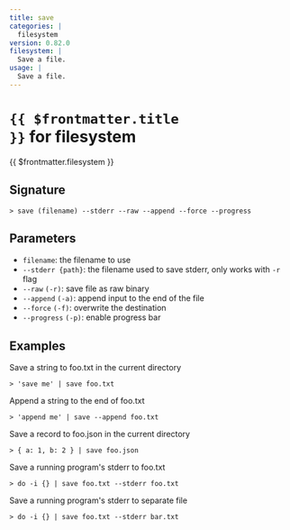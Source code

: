 ```yaml
---
title: save
categories: |
  filesystem
version: 0.82.0
filesystem: |
  Save a file.
usage: |
  Save a file.
---
```


# <code>{{ $frontmatter.title }}</code> for filesystem

<div class='command-title'>{{ $frontmatter.filesystem }}</div>

## Signature

```> save (filename) --stderr --raw --append --force --progress```

## Parameters

 -  `filename`: the filename to use
 -  `--stderr {path}`: the filename used to save stderr, only works with `-r` flag
 -  `--raw` `(-r)`: save file as raw binary
 -  `--append` `(-a)`: append input to the end of the file
 -  `--force` `(-f)`: overwrite the destination
 -  `--progress` `(-p)`: enable progress bar

## Examples

Save a string to foo.txt in the current directory
```shell
> 'save me' | save foo.txt

```

Append a string to the end of foo.txt
```shell
> 'append me' | save --append foo.txt

```

Save a record to foo.json in the current directory
```shell
> { a: 1, b: 2 } | save foo.json

```

Save a running program's stderr to foo.txt
```shell
> do -i {} | save foo.txt --stderr foo.txt

```

Save a running program's stderr to separate file
```shell
> do -i {} | save foo.txt --stderr bar.txt

```

